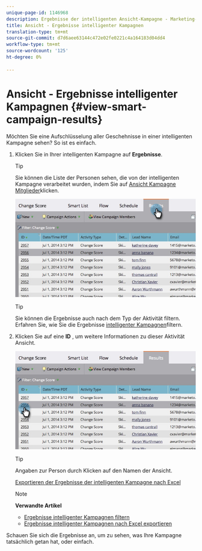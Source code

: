 ```yaml
---
unique-page-id: 1146968
description: Ergebnisse der intelligenten Ansicht-Kampagne - Marketing-Dokumente - Produktdokumentation
title: Ansicht - Ergebnisse intelligenter Kampagnen
translation-type: tm+mt
source-git-commit: d7d6aee63144c472e02fe0221c4a164183d04dd4
workflow-type: tm+mt
source-wordcount: '125'
ht-degree: 0%

---
```



# Ansicht - Ergebnisse intelligenter Kampagnen {#view-smart-campaign-results}

Möchten Sie eine Aufschlüsselung aller Geschehnisse in einer intelligenten Kampagne sehen? So ist es einfach.

1. Klicken Sie in Ihrer intelligenten Kampagne auf **Ergebnisse**.

   >[!TIP]
   >
   >Sie können die Liste der Personen sehen, die von der intelligenten Kampagne verarbeitet wurden, indem Sie auf [Ansicht Kampagne Mitglieder](view-smart-campaign-members.md)klicken.

   ![](assets/image2014-9-22-11-38-10.jpg)

   >[!TIP]
   >
   >Sie können die Ergebnisse auch nach dem Typ der Aktivität filtern. Erfahren Sie, wie Sie die Ergebnisse [intelligenter Kampagnen](filter-smart-campaign-results.md)filtern.

1. Klicken Sie auf eine **ID** , um weitere Informationen zu dieser Aktivität Ansicht.

   ![](assets/image2014-9-22-11-39-22.jpg)

   >[!TIP]
   >
   >Angaben zur Person durch Klicken auf den Namen der Ansicht.

   [Exportieren der Ergebnisse der intelligenten Kampagne nach Excel](export-smart-campaign-results-to-excel.md)

   >[!NOTE]
   >
   >**Verwandte Artikel**
   >
   >    
   >    
   >    * [Ergebnisse intelligenter Kampagnen filtern](filter-smart-campaign-results.md)
   >    * [Ergebnisse intelligenter Kampagnen nach Excel exportieren](export-smart-campaign-results-to-excel.md)


Schauen Sie sich die Ergebnisse an, um zu sehen, was Ihre Kampagne tatsächlich getan hat, oder einfach.